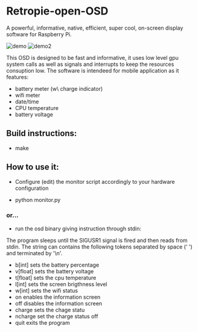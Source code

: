 # Retropie-open-OSD
A powerful, informative, native, efficient, super cool, on-screen display software for Raspberry Pi.

![demo](/images/test1.jpg)
![demo2](/images/test.jpg)

This OSD is designed to be fast and informative, it uses low level gpu system calls as well as signals and interrupts to keep the resources consuption low.
The software is intendeed for mobile application as it features:

* battery meter (w\ charge indicator)
* wifi meter
* date/time
* CPU temperature
* battery voltage

## Build instructions:

* make

## How to use it:

* Configure (edit) the monitor script accordingly to your hardware configuration

* python monitor.py

### or...

* run the osd binary giving instruction through stdin:

The program sleeps until the SIGUSR1 signal is fired and then reads from stdin. The string can contains the following tokens separated by space (' ') and terminated by '\n'.

* b[int] sets the battery percentage
* v[float] sets the battery voltage
* t[float] sets the cpu temperature
* l[int] sets the screen brigthness level
* w[int] sets the wifi status
* on enables the information screen
* off disables the information screen
* charge sets the chage statu
* ncharge set the charge status off
* quit exits the program

